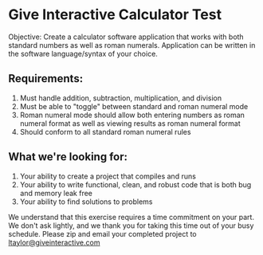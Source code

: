 # Give Interactive Calculator Test

Objective: Create a calculator software application that works with both
standard numbers as well as roman numerals. Application can be written
in the software language/syntax of your choice.

## Requirements:

1.  Must handle addition, subtraction, multiplication, and division
2.  Must be able to "toggle" between standard and roman numeral mode
3.  Roman numeral mode should allow both entering numbers as roman
    numeral format as well as viewing results as roman numeral format
4.  Should conform to all standard roman numeral rules

## What we're looking for:

1.  Your ability to create a project that compiles and runs
2.  Your ability to write functional, clean, and robust code that is
    both bug and memory leak free
3.  Your ability to find solutions to problems

We understand that this exercise requires a time commitment on your
part. We don't ask lightly, and we thank you for taking this time out of
your busy schedule. Please zip and email your completed project to
ltaylor@giveinteractive.com
